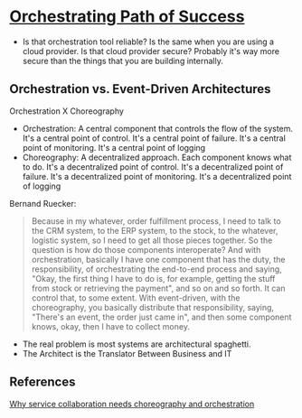 # [Orchestrating Path of Success](https://www.infoq.com/podcasts/orchestrating-path-success/?utm_source=infoqEmail&utm_medium=editorial&utm_campaign=ArchitectNL&utm_content=01312025)

- Is that orchestration tool reliable? Is the same when you are using a cloud provider. Is that cloud provider secure? Probably it's way more secure than the things that you are building internally.

## Orchestration vs. Event-Driven Architectures

Orchestration X Choreography

- Orchestration: A central component that controls the flow of the system. It's a central point of control. It's a central point of failure. It's a central point of monitoring. It's a central point of logging
- Choreography: A decentralized approach. Each component knows what to do. It's a decentralized point of control. It's a decentralized point of failure. It's a decentralized point of monitoring. It's a decentralized point of logging


Bernand Ruecker:

> Because in my whatever, order fulfillment process, I need to talk to the CRM system, to the ERP system, to the stock, to the whatever, logistic system, so I need to get all those pieces together. So the question is how do those components interoperate? And with orchestration, basically I have one component that has the duty, the responsibility, of orchestrating the end-to-end process and saying, "Okay, the first thing I have to do is, for example, getting the stuff from stock or retrieving the payment", and so on and so forth. It can control that, to some extent. With event-driven, with the choreography, you basically distribute that responsibility, saying, "There's an event, the order just came in", and then some component knows, okay, then I have to collect money.

- The real problem is most systems are architectural spaghetti.
- The Architect is the Translator Between Business and IT


## References

[Why service collaboration needs choreography and orchestration](https://blog.bernd-ruecker.com/why-service-collaboration-needs-choreography-and-orchestration-239c4f9700fa)

